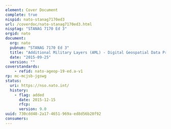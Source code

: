 ```yaml
---
element: Cover Document
complete: true
nispid: nato-stanag7170ed3
url: /coverdoc/nato-stanag7170ed3.html
nisptag: "STANAG 7170 Ed 3"
orgid: nato
document:
  org: nato
  pubnum: "STANAG 7170 Ed 3"
  title: "Additional Military Layers (AML) - Digital Geospatial Data Products - AGeoP-19 Edition A"
  date: "2015-09-25"
  version: ""
coverstandards:
    - refid: nato-ageop-19-ed.a-v1
rp: mc-mcjsb-jgswg
status:
  uri: https://nso.nato.int/
  history: 
    - flag: added
      date: 2015-12-15
      rfcp: 
      version: 9.0
uuid: 730cdd48-2a17-4651-969a-ed8d56b28f92
consumers:
---
```

